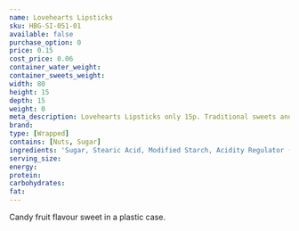 ```yaml
---
name: Lovehearts Lipsticks
sku: HBG-SI-051-01
available: false
purchase_option: 0
price: 0.15
cost_price: 0.06
container_water_weight: 
container_sweets_weight: 
width: 80
height: 15
depth: 15
weight: 0
meta_description: Lovehearts Lipsticks only 15p. Traditional sweets and more at Humbugs Confectionery Store. Specialists in satisfying your sweet tooth!
brand: 
type: [Wrapped]
contains: [Nuts, Sugar]
ingredients: 'Sugar, Stearic Acid, Modified Starch, Acidity Regulator (Tartaric Acid), Cornflour, Magnesium Stearate. Colours: Anthocyanins'
serving_size: 
energy: 
protein: 
carbohydrates: 
fat: 
---
```

Candy fruit flavour sweet in a plastic case.